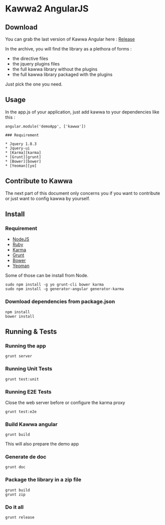Kawwa2 AngularJS
================

Download
--------

You can grab the last version of Kawwa Angular here :  [Release][release]

In the archive, you will find the library as a plethora of forms : 

* the directive files
* the jquery plugins files
* the full kawwa library without the plugins
* the full kawwa library packaged with the plugins

Just pick the one you need.

Usage
-----

In the app.js of your application, just add kawwa to your dependencies like this :

	angular.module('demoApp', ['kawwa'])

	### Requirement

    * Jquery 1.8.3
    * Jquery-ui
    * [Karma][karma]
    * [Grunt][grunt]
    * [Bower][bower]
    * [Yeoman][yo]



Contribute to Kawwa
-------------------

The next part of this document only concerns you if you want to contribute or just want to config kawwa by yourself.




Install
-------

### Requirement

* [NodeJS][node]
* [Ruby][ruby]
* [Karma][karma]
* [Grunt][grunt]
* [Bower][bower]
* [Yeoman][yo]


Some of those can be install from Node.

	sudo npm install -g yo grunt-cli bower karma
	sudo npm install -g generator-angular generator-karma

### Download dependencies from package.json
	
	npm install
	bower install

Running & Tests
-----

### Running the app
	
	grunt server	




### Running Unit Tests

    grunt test:unit

### Running E2E Tests

Close the web server before or configure the karma proxy

	grunt test:e2e


### Build Kawwa angular

	grunt build

This will also prepare the demo app	


### Generate de doc

	grunt doc

### Package the library in a zip file
	
	grunt build
	grunt zip

### Do it all 

	grunt release



[node]: http://nodejs.org "NodeJs"
[ruby]: http://www.ruby-lang.org/fr/ "Ruby"
[karma]: http://karma-runner.github.io "Karma"
[phantomjs]: http://phantomjs.org/ "PhantomJS"
[yo]: http://yeoman.io/ "Yeoman"
[grunt]: http://gruntjs.com/ "Grunt"
[bower]: https://github.com/bower/bower "Bower"
[generator-angular]: https://github.com/yeoman/generator-angular 
[midway]: https://github.com/yearofmoo/ngMidwayTester
[release]: https://github.com/got5/KAWWA/blob/master/kawwa2-angularjs/kawwa-release.zip?raw=true

